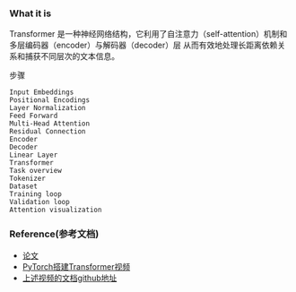 ### What it is
Transformer 是一种神经网络结构，它利用了自注意力（self-attention）机制和多层编码器（encoder）与解码器（decoder）层
从而有效地处理长距离依赖关系和捕获不同层次的文本信息。

步骤
```text
Input Embeddings
Positional Encodings
Layer Normalization
Feed Forward
Multi-Head Attention
Residual Connection
Encoder
Decoder
Linear Layer
Transformer
Task overview
Tokenizer
Dataset
Training loop
Validation loop
Attention visualization
```




### Reference(参考文档)
* [论文](https://arxiv.org/abs/1706.03762)
* [PyTorch搭建Transformer视频](https://www.youtube.com/watch?v=ISNdQcPhsts&ab_channel=UmarJamil)
* [上述视频的文档github地址](https://github.com/aceliuchanghong/pytorch-transformer)
